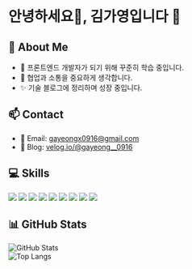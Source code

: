 # 안녕하세요👋, 김가영입니다 🤗

## 👀 About Me

- 🌱 프론트엔드 개발자가 되기 위해 꾸준히 학습 중입니다.
- 🧩 협업과 소통을 중요하게 생각합니다.
- ✨ 기술 블로그에 정리하며 성장 중입니다.

## 📫 Contact

- 📧 Email: gayeongx0916@gmail.com  
- 📝 Blog: [velog.io/@gayeong__0916](https://velog.io/@gayeong__0916/posts)

## 💻 Skills
<p>
  <img src="https://img.shields.io/badge/HTML5-E34F26?style=flat&logo=html5&logoColor=white"/>
  <img src="https://img.shields.io/badge/CSS3-1572B6?style=flat&logo=css3&logoColor=white"/>
  <img src="https://img.shields.io/badge/JavaScript-F7DF1E?style=flat&logo=javascript&logoColor=black"/>
  <img src="https://img.shields.io/badge/TypeScript-3178C6?style=flat&logo=typescript&logoColor=white"/>
  <img src="https://img.shields.io/badge/React-61DAFB?style=flat&logo=react&logoColor=black"/>
  <img src="https://img.shields.io/badge/Next.js-000000?style=flat&logo=nextdotjs&logoColor=white"/>
  <img src="https://img.shields.io/badge/TailwindCSS-06B6D4?style=flat&logo=tailwindcss&logoColor=white"/>
  <img src="https://img.shields.io/badge/Git-F05032?style=flat&logo=git&logoColor=white"/>
  <img src="https://img.shields.io/badge/GitHub-181717?style=flat&logo=github&logoColor=white"/>
</p>

## 📊 GitHub Stats

![GitHub Stats](https://github-readme-stats.vercel.app/api?username=gayeongX0916&show_icons=true&theme=tokyonight&hide_title=true)  
![Top Langs](https://github-readme-stats.vercel.app/api/top-langs/?username=gayeongX0916&layout=compact&theme=tokyonight)
